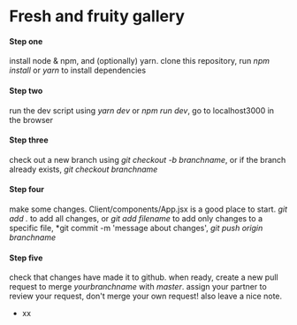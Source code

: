 # Fresh and fruity gallery

#### Step one
install node & npm, and (optionally) yarn. 
clone this repository, run *npm install* or *yarn* to install dependencies

#### Step two
run the dev script using *yarn dev* or *npm run dev*, go to localhost3000 in the browser

#### Step three
check out a new branch using *git checkout -b branchname*, or if the branch already exists, *git checkout branchname*

#### Step four 
make some changes. Client/components/App.jsx is a good place to start.
*git add .* to add all changes, or *git add filename* to add only changes to a specific file,
*git commit -m 'message about changes',
*git push origin branchname*

#### Step five
check that changes have made it to github. when ready, create a new pull request to merge *yourbranchname* with *master*. assign your partner to review your request, don't merge your own request! also leave a nice note. 

- xx
